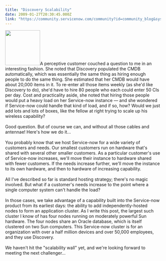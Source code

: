 ```yaml
---
title: "Discovery Scalability"
date: 2009-01-27T20:30:45.000Z
link: "https://community.servicenow.com/community?id=community_blog&sys_id=7b2de6e5dbd0dbc01dcaf3231f9619c3"
---
```

<p><img  alt="" class="jive-image" src="1d54abb5db141fc068c1fb651f961944.iix" style="width: auto; height: 113px;" />A perceptive customer couched a question to me in an interesting fashion. She noted that Discovery populated the CMDB automatically, which was essentially the same thing as hiring enough people to do the same thing. She estimated that her CMDB would have about 20,000 items in it. To re-enter all those items weekly (as she'd like Discovery to do), she'd have to hire 80 people who each could enter 50 CIs per day. Cost and practicality aside, she noted that hiring those people would put a heavy load on her Service-now instance — and she wondered if Service-now could handle that kind of load, and if so, how? Would we just add lots and lots of boxes, like the fellow at right trying to scale up his wireless capability?<br /><br />Good question. But of course we can, and without all those cables and antennae! Here's how we do it...<!--break--><br /><br />You probably know that we host Service-now for a wide variety of customers and needs. Our smallest customers run on hardware that's shared with several other smaller customers. As a particular customer's use of Service-now increases, we'll move their instance to hardware shared with fewer customers. If the needs increase further, we'll move the instance to its own hardware, and then to hardware of increasing capability. <br /><br />All I've described so far is standard hosting strategy; there's no magic involved. But what if a customer's needs increase to the point where a single computer system can't handle the load? <br /><br />In those cases, we take advantage of a capability built into the Service-now product from its earliest days: the ability to add independently-hosted nodes to form an application cluster. As I write this post, the largest such cluster I know of has four nodes running on moderately powerful Sun hardware. The four nodes share an Oracle database, which is itself clustered on two Sun computers. This Service-now cluster is for an organization with over a half million devices and over 50,000 employees, and they use Discovery.<br /><br />We haven't hit the "scalability wall" yet, and we're looking forward to meeting the next challenger...</p>
